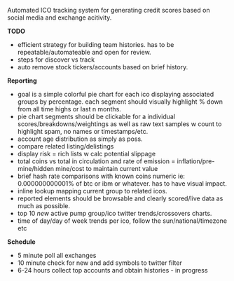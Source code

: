 Automated ICO tracking system for generating credit scores based on social media and exchange acitivity.

**TODO**

* efficient strategy for building team histories. has to be repeatable/automateable and open for review.
* steps for discover vs track 
* auto remove stock tickers/accounts based on brief history.


**Reporting**

* goal is a simple colorful pie chart for each ico displaying associated groups by percentage. each segment should visually highlight % down from all time highs or last n months.
* pie chart segments should be clickable for a individual scores/breakdowns/weightings as well as raw text samples w count to highlight spam, no names or timestamps/etc.
* account age distribution as simply as poss. 
* compare related listing/delistings
* display risk = rich lists w calc potential slippage
* total coins vs total in circulation and rate of emission = inflation/pre-mine/hidden mine/cost to maintain current value
* brief hash rate comparisons with known coins numeric ie: 0.000000000001% of btc or ibm or whatever. has to have visual impact.
* inline lookup mapping current group to related icos.
* reported elements should be browsable and clearly scored/live data as much as possible.
* top 10 *new* active pump group/ico twitter trends/crossovers charts.
* time of day/day of week trends per ico, follow the sun/national/timezone etc


**Schedule**
* 5 minute poll all exchanges
* 10 minute check for new and add symbols to twitter filter
* 6-24 hours collect top accounts and obtain histories - in progress

